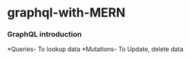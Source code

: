 # graphql-with-MERN

### GraphQL introduction
 *Queries- To lookup data
 *Mutations- To Update, delete data
